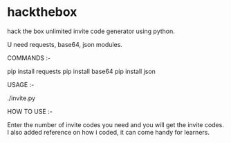 # hackthebox
hack the box unlimited invite code generator using python.

U need requests, base64, json modules.

COMMANDS :-

pip install requests
pip install base64
pip install json



USAGE :-

./invite.py



HOW TO USE :-

Enter the number of invite codes you need and you will get the invite codes.
I also added reference on how i coded, it can come handy for learners. 

